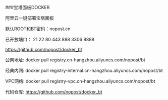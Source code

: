 
###宝塔面板DOCKER

阿里云一键部署宝塔面板

默认ROOT和BT密码：nopost.cn 

已开放端口： 21 22 80 443 888 3306 8888 

https://github.com/nopost/docker_bt

公网地址: docker pull registry.cn-hangzhou.aliyuncs.com/nopost/bt

经典内网: docker pull registry-internal.cn-hangzhou.aliyuncs.com/nopost/bt

VPC网络: docker pull registry-vpc.cn-hangzhou.aliyuncs.com/nopost/bt

代码仓库: https://github.com/nopost/docker_bt



